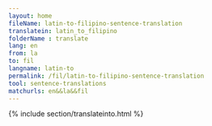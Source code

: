 ```yaml
---
layout: home
fileName: latin-to-filipino-sentence-translation
translatein: latin_to_filipino
folderName : translate
lang: en
from: la
to: fil
langname: latin-to
permalink: /fil/latin-to-filipino-sentence-translation
tool: sentence-translations
matchurls: en&&la&&fil
---
```

{% include section/translateinto.html %}
